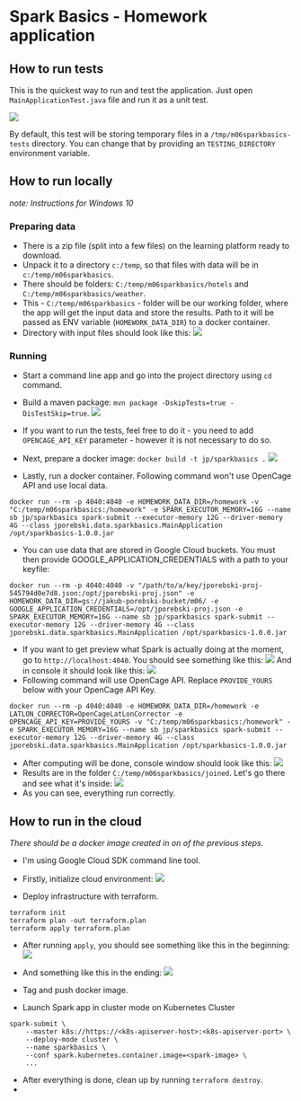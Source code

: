 # Spark Basics - Homework application 

## How to run tests
This is the quickest way to run and test the application. Just open `MainApplicationTest.java` file and run it as a unit test.

![](docs/run_tests.png)

By default, this test will be storing temporary files in a `/tmp/m06sparkbasics-tests` directory. You can change that by providing an `TESTING_DIRECTORY` environment variable.
## How to run locally 

_note: Instructions for Windows 10_

### Preparing data
* There is a zip file (split into a few files) on the learning platform ready to download. 
* Unpack it to a directory `c:/temp`, so that files with data will be in `c:/temp/m06sparkbasics`.
* There should be folders: `C:/temp/m06sparkbasics/hotels` and `C:/temp/m06sparkbasics/weather`.
* This - `C:/temp/m06sparkbasics` - folder will be our working folder, where the app will get the input data and store the results. 
  Path to it will be passed as ENV variable (`HOMEWORK_DATA_DIR`) to a docker container.
* Directory with input files should look like this:
![](./docs/spark_basics(2).png)

### Running 
* Start a command line app and go into the project directory using `cd` command.
* Build a maven package: `mvn package -DskipTests=true -DisTestSkip=true`.
  ![](./docs/spark_basics(3).png)

* If you want to run the tests, feel free to do it - you need to add `OPENCAGE_API_KEY` parameter - however it is not necessary to do so.
* Next, prepare a docker image: `docker build -t jp/sparkbasics .`
  ![](./docs/spark_basics(4).png)
* Lastly, run a docker container. Following command won't use OpenCage API and use local data.
```
docker run --rm -p 4040:4040 -e HOMEWORK_DATA_DIR=/homework -v "C:/temp/m06sparkbasics:/homework" -e SPARK_EXECUTOR_MEMORY=16G --name sb jp/sparkbasics spark-submit --executor-memory 12G --driver-memory 4G --class jporebski.data.sparkbasics.MainApplication /opt/sparkbasics-1.0.0.jar
``` 
* You can use data that are stored in Google Cloud buckets. You must then provide GOOGLE_APPLICATION_CREDENTIALS with a path to your keyfile:
```
docker run --rm -p 4040:4040 -v "/path/to/a/key/jporebski-proj-545794d0e7d8.json:/opt/jporebski-proj.json" -e HOMEWORK_DATA_DIR=gs://jakub-porebski-bucket/m06/ -e GOOGLE_APPLICATION_CREDENTIALS=/opt/jporebski-proj.json -e SPARK_EXECUTOR_MEMORY=16G --name sb jp/sparkbasics spark-submit --executor-memory 12G --driver-memory 4G --class jporebski.data.sparkbasics.MainApplication /opt/sparkbasics-1.0.0.jar
```
* If you want to get preview what Spark is actually doing at the moment, go to `http://localhost:4040`. You should see something like this:
![](./docs/spark_basics(5).png)
And in console it should look like this:
![](./docs/spark_basics(6).png)
* Following command will use OpenCage API. Replace `PROVIDE_YOURS` below with your OpenCage API Key.
```
docker run --rm -p 4040:4040 -e HOMEWORK_DATA_DIR=/homework -e LATLON_CORRECTOR=OpenCageLatLonCorrector -e OPENCAGE_API_KEY=PROVIDE_YOURS -v "C:/temp/m06sparkbasics:/homework" -e SPARK_EXECUTOR_MEMORY=16G --name sb jp/sparkbasics spark-submit --executor-memory 12G --driver-memory 4G --class jporebski.data.sparkbasics.MainApplication /opt/sparkbasics-1.0.0.jar
```
* After computing will be done, console window should look like this:
  ![](./docs/spark_basics(7).png)
* Results are in the folder `C:/temp/m06sparkbasics/joined`. Let's go there and see what it's inside:
  ![](./docs/spark_basics(8).png)
* As you can see, everything run correctly.




## How to run in the cloud
_There should be a docker image created in on of the previous steps._
* I'm using Google Cloud SDK command line tool.
* Firstly, initialize cloud environment:
![](docs/gcloud_init.png)



* Deploy infrastructure with terraform.
```
terraform init
terraform plan -out terraform.plan
terraform apply terraform.plan
```
* After running `apply`, you should see something like this in the beginning:
![](docs/terraform_apply.png)

* And something like this in the ending:
![](docs/apply_results.png)

* Tag and push docker image.
* Launch Spark app in cluster mode on Kubernetes Cluster
```
spark-submit \
    --master k8s://https://<k8s-apiserver-host>:<k8s-apiserver-port> \
    --deploy-mode cluster \
    --name sparkbasics \
    --conf spark.kubernetes.container.image=<spark-image> \
    ...
```

* After everything is done, clean up by running `terraform destroy`.
* 